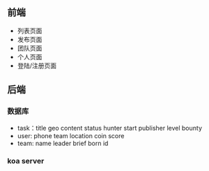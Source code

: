 ## 前端

- 列表页面
- 发布页面
- 团队页面
- 个人页面
- 登陆/注册页面

## 后端

### 数据库

- task：title geo content status hunter start publisher level bounty
- user: phone team location coin score
- team: name leader brief born id

### koa server